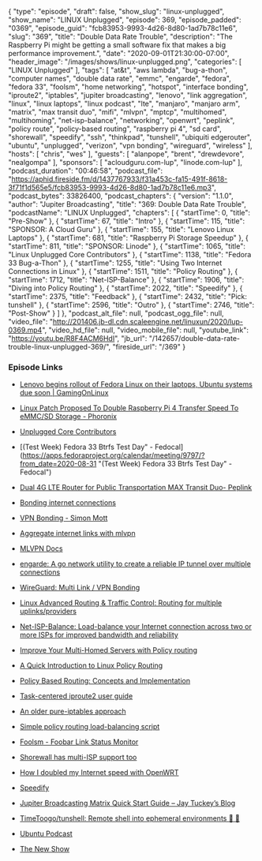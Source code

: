{
  "type": "episode",
  "draft": false,
  "show_slug": "linux-unplugged",
  "show_name": "LINUX Unplugged",
  "episode": 369,
  "episode_padded": "0369",
  "episode_guid": "fcb83953-9993-4d26-8d80-1ad7b78c11e6",
  "slug": "369",
  "title": "Double Data Rate Trouble",
  "description": "The Raspberry Pi might be getting a small software fix that makes a big performance improvement.",
  "date": "2020-09-01T21:30:00-07:00",
  "header_image": "/images/shows/linux-unplugged.png",
  "categories": [
    "LINUX Unplugged"
  ],
  "tags": [
    "at&t",
    "aws lambda",
    "bug-a-thon",
    "computer names",
    "double data rate",
    "emmc",
    "engarde",
    "fedora",
    "fedora 33",
    "foolsm",
    "home networking",
    "hotspot",
    "interface bonding",
    "iproute2",
    "iptables",
    "jupiter broadcasting",
    "lenovo",
    "link aggregation",
    "linux",
    "linux laptops",
    "linux podcast",
    "lte",
    "manjaro",
    "manjaro arm",
    "matrix",
    "max transit duo",
    "mifi",
    "mlvpn",
    "mptcp",
    "multihomed",
    "multihoming",
    "net-isp-balance",
    "networking",
    "openwrt",
    "peplink",
    "policy route",
    "policy-based routing",
    "raspberry pi 4",
    "sd card",
    "shorewall",
    "speedify",
    "ssh",
    "thinkpad",
    "tunshell",
    "ubiquiti edgerouter",
    "ubuntu",
    "unplugged",
    "verizon",
    "vpn bonding",
    "wireguard",
    "wireless"
  ],
  "hosts": [
    "chris",
    "wes"
  ],
  "guests": [
    "alanpope",
    "brent",
    "drewdevore",
    "nealgompa"
  ],
  "sponsors": [
    "acloudguru.com-lup",
    "linode.com-lup"
  ],
  "podcast_duration": "00:46:58",
  "podcast_file": "https://aphid.fireside.fm/d/1437767933/f31a453c-fa15-491f-8618-3f71f1d565e5/fcb83953-9993-4d26-8d80-1ad7b78c11e6.mp3",
  "podcast_bytes": 33826400,
  "podcast_chapters": {
    "version": "1.1.0",
    "author": "Jupiter Broadcasting",
    "title": "369: Double Data Rate Trouble",
    "podcastName": "LINUX Unplugged",
    "chapters": [
      {
        "startTime": 0,
        "title": "Pre-Show"
      },
      {
        "startTime": 67,
        "title": "Intro"
      },
      {
        "startTime": 115,
        "title": "SPONSOR: A Cloud Guru"
      },
      {
        "startTime": 155,
        "title": "Lenovo Linux Laptops"
      },
      {
        "startTime": 681,
        "title": "Raspberry Pi Storage Speedup"
      },
      {
        "startTime": 811,
        "title": "SPONSOR: Linode"
      },
      {
        "startTime": 1065,
        "title": "Linux Unplugged Core Contributors"
      },
      {
        "startTime": 1138,
        "title": "Fedora 33 Bug-a-Thon"
      },
      {
        "startTime": 1255,
        "title": "Using Two Internet Connections in Linux"
      },
      {
        "startTime": 1511,
        "title": "Policy Routing"
      },
      {
        "startTime": 1712,
        "title": "Net-ISP-Balance"
      },
      {
        "startTime": 1906,
        "title": "Diving into Policy Routing"
      },
      {
        "startTime": 2022,
        "title": "Speedify"
      },
      {
        "startTime": 2375,
        "title": "Feedback"
      },
      {
        "startTime": 2432,
        "title": "Pick: tunshell"
      },
      {
        "startTime": 2596,
        "title": "Outro"
      },
      {
        "startTime": 2746,
        "title": "Post-Show"
      }
    ]
  },
  "podcast_alt_file": null,
  "podcast_ogg_file": null,
  "video_file": "http://201406.jb-dl.cdn.scaleengine.net/linuxun/2020/lup-0369.mp4",
  "video_hd_file": null,
  "video_mobile_file": null,
  "youtube_link": "https://youtu.be/R8F4ACM6HdI",
  "jb_url": "/142657/double-data-rate-trouble-linux-unplugged-369/",
  "fireside_url": "/369"
}


### Episode Links

  * [Lenovo begins rollout of Fedora Linux on their laptops, Ubuntu systems due soon | GamingOnLinux](https://www.gamingonlinux.com/2020/08/lenovo-begins-rollout-of-fedora-linux-on-their-laptops-ubuntu-systems-due-soon "Lenovo begins rollout of Fedora Linux on their laptops, Ubuntu systems due soon | GamingOnLinux")
  * [Linux Patch Proposed To Double Raspberry Pi 4 Transfer Speed To eMMC/SD Storage - Phoronix](https://www.phoronix.com/scan.php?page=news_item&px=RPi4-DDR-eMMC-SD-Linux-Patch "Linux Patch Proposed To Double Raspberry Pi 4 Transfer Speed To eMMC/SD Storage - Phoronix")
  * [Unplugged Core Contributors](http://unpluggedcore.com/ "Unplugged Core Contributors")
  * [(Test Week) Fedora 33 Btrfs Test Day" - Fedocal](https://apps.fedoraproject.org/calendar/meeting/9797/?from_date=2020-08-31 "\(Test Week\) Fedora 33 Btrfs Test Day" - Fedocal")
  * [Dual 4G LTE Router for Public Transportation MAX Transit Duo- Peplink](https://www.peplink.com/products/max-transit-duo/ "Dual 4G LTE Router for Public Transportation MAX Transit Duo- Peplink")
  * [Bonding internet connections](https://lochnair.net/2017/03/13/bonding-internet-connections/ "Bonding internet connections")
  * [VPN Bonding - Simon Mott](https://www.simonmott.co.uk/2012/03/vpn-bonding/ "VPN Bonding - Simon Mott")
  * [Aggregate internet links with mlvpn](https://dataswamp.org/~solene/2020-03-28-mlvpn.html "Aggregate internet links with mlvpn")
  * [MLVPN Docs](https://mlvpn.readthedocs.io/en/latest/index.html "MLVPN Docs")
  * [engarde: A go network utility to create a reliable IP tunnel over multiple connections ](https://github.com/porech/engarde "engarde: A go network utility to create a reliable IP tunnel over multiple connections
")

  * [WireGuard: Multi Link / VPN Bonding ](https://lists.zx2c4.com/pipermail/wireguard/2017-November/001887.html "WireGuard: Multi Link / VPN Bonding
")

  * [Linux Advanced Routing & Traffic Control: Routing for multiple uplinks/providers](https://lartc.org/howto/lartc.rpdb.multiple-links.html "Linux Advanced Routing & Traffic Control: Routing for multiple uplinks/providers")
  * [Net-ISP-Balance: Load-balance your Internet connection across two or more ISPs for improved bandwidth and reliability ](https://lstein.github.io/Net-ISP-Balance/ "Net-ISP-Balance: Load-balance your Internet connection across two or more ISPs for improved bandwidth and reliability
")

  * [Improve Your Multi-Homed Servers with Policy routing ](https://www.usenix.org/system/files/login/articles/login_summer16_10_anderson.pdf "Improve Your Multi-Homed Servers with Policy routing
")

  * [A Quick Introduction to Linux Policy Routing](https://blog.scottlowe.org/2013/05/29/a-quick-introduction-to-linux-policy-routing/ "A Quick Introduction to Linux Policy Routing")
  * [Policy Based Routing: Concepts and Implementation](https://silo.tips/download/advanced-routing-scenarios-policy-based-routing-concepts-and-linux-implementatio "Policy Based Routing: Concepts and Implementation")
  * [Task-centered iproute2 user guide](https://baturin.org/docs/iproute2/ "Task-centered iproute2 user guide")
  * [An older pure-iptables approach](https://vyruss.org/computing/load_balance.html "An older pure-iptables approach")
  * [Simple policy routing load-balancing script](https://www.isticktoit.net/?p=1637m "Simple policy routing load-balancing script")
  * [Foolsm - Foobar Link Status Monitor](https://lsm.foobar.fi/ "Foolsm - Foobar Link Status Monitor")
  * [Shorewall has multi-ISP support too](https://shorewall.org/MultiISP.html "Shorewall has multi-ISP support too")
  * [How I doubled my Internet speed with OpenWRT](https://msol.io/blog/tech/how-i-doubled-my-internet-speed-with-openwrt/ "How I doubled my Internet speed with OpenWRT")
  * [Speedify](https://speedify.com/ "Speedify")
  * [Jupiter Broadcasting Matrix Quick Start Guide – Jay Tuckey’s Blog](https://jaytuckey.name/2020/08/26/jupiter-broadcasting-matrix-quick-start-guide/ "Jupiter Broadcasting Matrix Quick Start Guide – Jay Tuckey’s Blog")
  * [TimeToogo/tunshell: Remote shell into ephemeral environments 🐚 🦀](https://github.com/TimeToogo/tunshell "TimeToogo/tunshell: Remote shell into ephemeral environments 🐚 🦀")
  * [Ubuntu Podcast](https://ubuntupodcast.org/ "Ubuntu Podcast")
  * [The New Show](https://thenew.show/ "The New Show")



